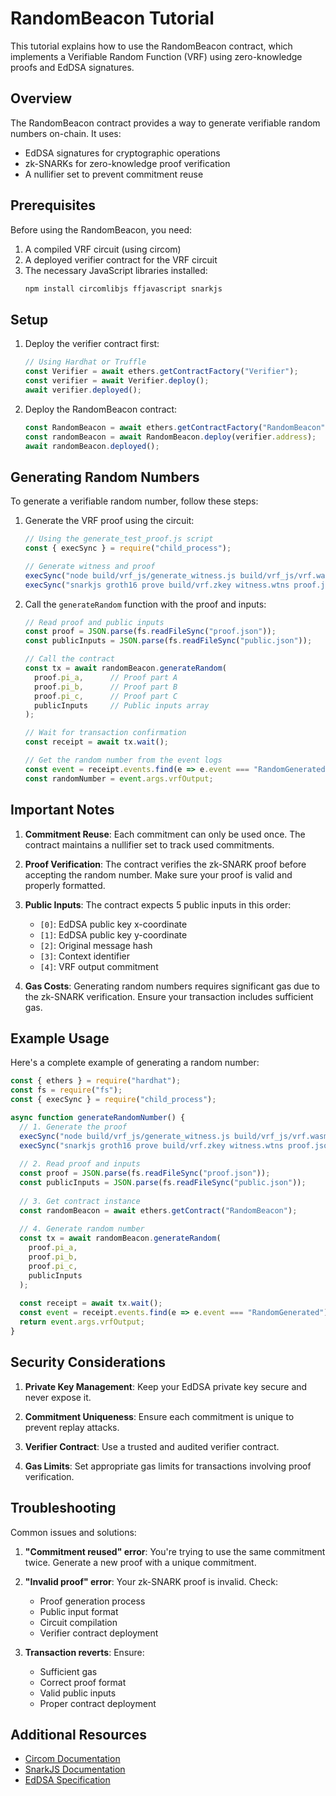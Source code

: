 # RandomBeacon Tutorial

This tutorial explains how to use the RandomBeacon contract, which implements a Verifiable Random Function (VRF) using zero-knowledge proofs and EdDSA signatures.

## Overview

The RandomBeacon contract provides a way to generate verifiable random numbers on-chain. It uses:
- EdDSA signatures for cryptographic operations
- zk-SNARKs for zero-knowledge proof verification
- A nullifier set to prevent commitment reuse

## Prerequisites

Before using the RandomBeacon, you need:
1. A compiled VRF circuit (using circom)
2. A deployed verifier contract for the VRF circuit
3. The necessary JavaScript libraries installed:
   ```bash
   npm install circomlibjs ffjavascript snarkjs
   ```

## Setup

1. Deploy the verifier contract first:
   ```javascript
   // Using Hardhat or Truffle
   const Verifier = await ethers.getContractFactory("Verifier");
   const verifier = await Verifier.deploy();
   await verifier.deployed();
   ```

2. Deploy the RandomBeacon contract:
   ```javascript
   const RandomBeacon = await ethers.getContractFactory("RandomBeacon");
   const randomBeacon = await RandomBeacon.deploy(verifier.address);
   await randomBeacon.deployed();
   ```

## Generating Random Numbers

To generate a verifiable random number, follow these steps:

1. Generate the VRF proof using the circuit:
   ```javascript
   // Using the generate_test_proof.js script
   const { execSync } = require("child_process");
   
   // Generate witness and proof
   execSync("node build/vrf_js/generate_witness.js build/vrf_js/vrf.wasm input.json witness.wtns");
   execSync("snarkjs groth16 prove build/vrf.zkey witness.wtns proof.json public.json");
   ```

2. Call the `generateRandom` function with the proof and inputs:
   ```javascript
   // Read proof and public inputs
   const proof = JSON.parse(fs.readFileSync("proof.json"));
   const publicInputs = JSON.parse(fs.readFileSync("public.json"));
   
   // Call the contract
   const tx = await randomBeacon.generateRandom(
     proof.pi_a,      // Proof part A
     proof.pi_b,      // Proof part B
     proof.pi_c,      // Proof part C
     publicInputs     // Public inputs array
   );
   
   // Wait for transaction confirmation
   const receipt = await tx.wait();
   
   // Get the random number from the event logs
   const event = receipt.events.find(e => e.event === "RandomGenerated");
   const randomNumber = event.args.vrfOutput;
   ```

## Important Notes

1. **Commitment Reuse**: Each commitment can only be used once. The contract maintains a nullifier set to track used commitments.

2. **Proof Verification**: The contract verifies the zk-SNARK proof before accepting the random number. Make sure your proof is valid and properly formatted.

3. **Public Inputs**: The contract expects 5 public inputs in this order:
   - `[0]`: EdDSA public key x-coordinate
   - `[1]`: EdDSA public key y-coordinate
   - `[2]`: Original message hash
   - `[3]`: Context identifier
   - `[4]`: VRF output commitment

4. **Gas Costs**: Generating random numbers requires significant gas due to the zk-SNARK verification. Ensure your transaction includes sufficient gas.

## Example Usage

Here's a complete example of generating a random number:

```javascript
const { ethers } = require("hardhat");
const fs = require("fs");
const { execSync } = require("child_process");

async function generateRandomNumber() {
  // 1. Generate the proof
  execSync("node build/vrf_js/generate_witness.js build/vrf_js/vrf.wasm input.json witness.wtns");
  execSync("snarkjs groth16 prove build/vrf.zkey witness.wtns proof.json public.json");
  
  // 2. Read proof and inputs
  const proof = JSON.parse(fs.readFileSync("proof.json"));
  const publicInputs = JSON.parse(fs.readFileSync("public.json"));
  
  // 3. Get contract instance
  const randomBeacon = await ethers.getContract("RandomBeacon");
  
  // 4. Generate random number
  const tx = await randomBeacon.generateRandom(
    proof.pi_a,
    proof.pi_b,
    proof.pi_c,
    publicInputs
  );
  
  const receipt = await tx.wait();
  const event = receipt.events.find(e => e.event === "RandomGenerated");
  return event.args.vrfOutput;
}
```

## Security Considerations

1. **Private Key Management**: Keep your EdDSA private key secure and never expose it.

2. **Commitment Uniqueness**: Ensure each commitment is unique to prevent replay attacks.

3. **Verifier Contract**: Use a trusted and audited verifier contract.

4. **Gas Limits**: Set appropriate gas limits for transactions involving proof verification.

## Troubleshooting

Common issues and solutions:

1. **"Commitment reused" error**: You're trying to use the same commitment twice. Generate a new proof with a unique commitment.

2. **"Invalid proof" error**: Your zk-SNARK proof is invalid. Check:
   - Proof generation process
   - Public input format
   - Circuit compilation
   - Verifier contract deployment

3. **Transaction reverts**: Ensure:
   - Sufficient gas
   - Correct proof format
   - Valid public inputs
   - Proper contract deployment

## Additional Resources

- [Circom Documentation](https://docs.circom.io/)
- [SnarkJS Documentation](https://github.com/iden3/snarkjs)
- [EdDSA Specification](https://ed25519.cr.yp.to/) 